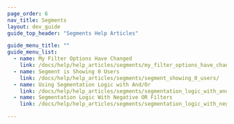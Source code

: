 ```yaml
---
page_order: 6
nav_title: Segments
layout: dev_guide
guide_top_header: "Segments Help Articles"

guide_menu_title: ""
guide_menu_list:
  - name: My Filter Options Have Changed
    link: /docs/help/help_articles/segments/my_filter_options_have_changed/
  - name: Segment is Showing 0 Users
    link: /docs/help/help_articles/segments/segment_showing_0_users/
  - name: Using Segmentation Logic with And/Or
    link: /docs/help/help_articles/segments/segmentation_logic_with_and_or/
  - name: Segmentation Logic With Negative OR Filters
    link: /docs/help/help_articles/segments/segmentation_logic_with_negative_or_filters/

---
```

